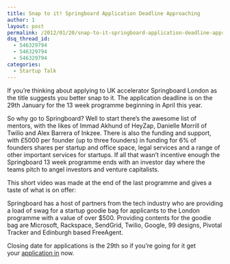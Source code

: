 ```yaml
---
title: Snap to it! Springboard Application Deadline Approaching
author: 1
layout: post
permalink: /2012/01/20/snap-to-it-springboard-application-deadline-approaching/
dsq_thread_id:
  - 546329794
  - 546329794
  - 546329794
categories:
  - Startup Talk
---
```

If you&#8217;re thinking about applying to UK accelerator Springboard London as the title suggests you better snap to it. The application deadline is on the 29th January for the 13 week programme beginning in April this year.

So why go to Springboard? Well to start there&#8217;s the awesome list of mentors, with the likes of Immad Akhund of HeyZap, Danielle Morrill of Twilio and Alex Barrera of Inkzee. There is also the funding and support, with £5000 per founder (up to three founders) in funding for 6% of founders shares per startup and office space, legal services and a range of other important services for startups. If all that wasn&#8217;t incentive enough the Springboard 13 week programme ends with an investor day where the teams pitch to angel investors and venture capitalists.

This short video was made at the end of the last programme and gives a taste of what is on offer:

<p style="text-align: center;">
</p>

Springboard has a host of partners from the tech industry who are providing a load of swag for a startup goodie bag for applicants to the London programme with a value of over $500. Providing contents for the goodie bag are Microsoft, Rackspace, SendGrid, Twilio, Google, 99 designs, Pivotal Tracker and Edinburgh based FreeAgent.

Closing date for applications is the 29th so if you&#8217;re going for it get your [application in][1] now.

 [1]: http://spr.bo/Apply2012 "SpringBoard London Appliction Link"
